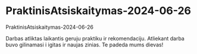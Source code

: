# PraktinisAtsiskaitymas-2024-06-26
PraktinisAtsiskaitymas-2024-06-26

 Darbas atliktas laikantis geruju praktiku ir rekomendaciju.
 Atliekant darba buvo gilinamasi i igitas ir naujas zinias.
 Te padeda mums dievas!
